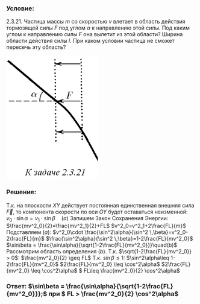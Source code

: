###  Условие: 

$2.3.21.$ Частица массы $m$ со скоростью $v$ влетает в область действия тормозящей силы $F$ под углом $\alpha$ к направлению этой силы. Под каким углом к направлению силы $F$ она вылетит из этой области? Ширина области действия силы $l$. При каком условии частица не сможет пересечь эту область? 

![|243x326, 67%](../../img/2.3.21/statement.png)

###  Решение: 

Т.к. на плоскости $XY$ действует постоянная единственная внешняя сила $\vec{F}$, то компонента скорости по оси $OY$ будет оставаться неизменной:  $v_0\cdot \sin\alpha =v_1\cdot \sin\beta\quad(a)$  Запишем Закон Сохранения Энергии:  $\frac{mv^2_0}{2}=\frac{mv^2_1}{2}+FL$ $v^2_0=v^2_1+2\frac{FL}{m}$  Подставляем $(a)$:  $v^2_0\cdot \frac{\sin^2\alpha}{\sin^2 \,\beta}=v^2_0-2\frac{FL}{m}$ $\frac{\sin^2\alpha}{\sin^2 \,\beta}=1-2\frac{FL}{mv^2_0}$ $\sin\beta = \frac{\sin\alpha}{\sqrt{1-2\frac{FL}{mv^2_0}}}\quad(b)$  Рассмотрим область определения $(b)$. Т.к. $\sqrt{1-2\frac{FL}{mv^2_0}} > 0$:  $\frac{mv^2_0}{2} \geq FL$  Т.к. $\sin\beta\leq 1$:  $\sin^2\alpha\leq 1-2\frac{FL}{mv^2_0}$ $2\frac{FL}{mv^2_0} \leq \cos^2\alpha$ $2\frac{FL}{mv^2_0} \leq \cos^2\alpha$ $ FL\leq \frac{mv^2_0}{2} \cos^2\alpha$ 

###  Ответ: $\sin\beta = \frac{\sin\alpha}{\sqrt{1-2\frac{FL}{mv^2_0}}};$ при $ FL > \frac{mv^2_0}{2} \cos^2\alpha$ 

### 
